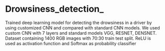 # Drowsiness_detection_
Trained deep learning model for detecting the drowsiness in a driver by using customized CNN and compared with standard CNN models. We used custom CNN with 7 layers and standard models VGG, RESNET, DENSNET. Dataset containing 1400 RGB images with 70:30 train test split. ReLU is used as activation function and Softmax  as probability classifier
